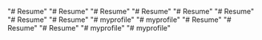 "# Resume" 
"# Resume" 
"# Resume" 
"# Resume" 
"# Resume" 
"# Resume" 
"# Resume" 
"# Resume" 
"# myprofile" 
"# myprofile" 
"# Resume" 
"# Resume" 
"# Resume" 
"# myprofile" 
"# myprofile" 

